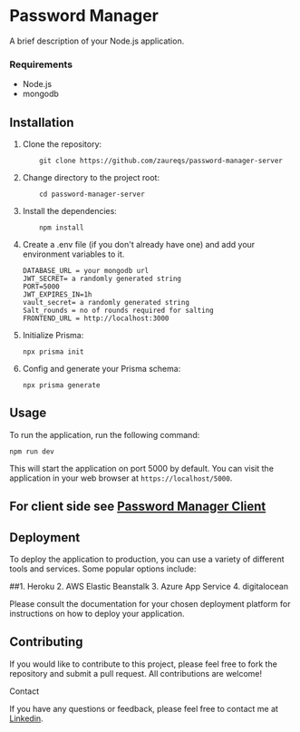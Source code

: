 # Password Manager

A brief description of your Node.js application.

### Requirements

- Node.js
- mongodb

## Installation

1. Clone the repository:
    ```base
        git clone https://github.com/zaureqs/password-manager-server
    ```

2. Change directory to the project root:
    ```
        cd password-manager-server
    ```
3. Install the dependencies:
    ```base
        npm install
    ```
4. Create a .env file (if you don't already have one) and add your environment variables to it.
    ```base
    DATABASE_URL = your mongodb url
    JWT_SECRET= a randomly generated string 
    PORT=5000
    JWT_EXPIRES_IN=1h
    vault_secret= a randomly generated string
    Salt_rounds = no of rounds required for salting
    FRONTEND_URL = http://localhost:3000
    ```
5. Initialize Prisma:
    ```base
    npx prisma init
    ```
6. Config and generate your Prisma schema:
    ```base 
    npx prisma generate
    ```

## Usage

To run the application, run the following command:

```base
npm run dev
```

This will start the application on port 5000 by default. You can visit the application in your web browser at `https://localhost/5000`.


## For client side see [Password Manager Client](https://github.com/zaureqs/password-manager-client)

## Deployment

To deploy the application to production, you can use a variety of different tools and services. Some popular options include:

##1. Heroku
2. AWS Elastic Beanstalk
3. Azure App Service
4. digitalocean

Please consult the documentation for your chosen deployment platform for instructions on how to deploy your application.

## Contributing

If you would like to contribute to this project, please feel free to fork the repository and submit a pull request. All contributions are welcome!


Contact

If you have any questions or feedback, please feel free to contact me at [Linkedin](https://www.linkedin.com/in/manish-fenin/).

